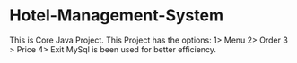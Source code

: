# Hotel-Management-System
This is Core Java Project. This Project has the options: 1> Menu
2> Order 3 > Price 4> Exit MySql is been used for better efficiency.
